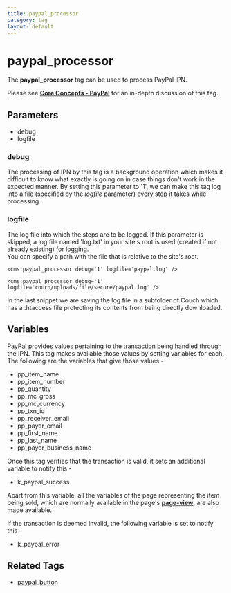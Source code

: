 ```yaml
---
title: paypal_processor
category: tag
layout: default
---
```


# paypal_processor

The **paypal\_processor** tag can be used to process PayPal IPN.

Please see [**Core Concepts - PayPal**](../../concepts/paypal.html) for an in-depth discussion of this tag.

## Parameters

*   debug
*   logfile

### debug

The processing of IPN by this tag is a background operation which makes it difficult to know what exactly is going on in case things don't work in the expected manner. By setting this parameter to '1', we can make this tag log into a file (specified by the _logfile_ parameter) every step it takes while processing.

### logfile

The log file into which the steps are to be logged. If this parameter is skipped, a log file named 'log.txt' in your site's root is used (created if not already existing) for logging.<br/>
You can specify a path with the file that is relative to the site's root.

```
<cms:paypal_processor debug='1' logfile='paypal.log' />
```

```
<cms:paypal_processor debug='1' logfile='couch/uploads/file/secure/paypal.log' />
```

In the last snippet we are saving the log file in a subfolder of Couch which has a .htaccess file protecting its contents from being directly downloaded.

## Variables

PayPal provides values pertaining to the transaction being handled through the IPN. This tag makes available those values by setting variables for each. The following are the variables that give those values -

*   pp\_item\_name
*   pp\_item\_number
*   pp\_quantity
*   pp\_mc\_gross
*   pp\_mc\_currency
*   pp\_txn\_id
*   pp\_receiver\_email
*   pp\_payer\_email
*   pp\_first\_name
*   pp\_last\_name
*   pp\_payer\_business\_name

Once this tag verifies that the transaction is valid, it sets an additional variable to notify this -

*   k\_paypal\_success

Apart from this variable, all the variables of the page representing the item being sold, which are normally available in the page's [**page-view**](../../concepts/variables-in-views.html), are also made available.

If the transaction is deemed invalid, the following variable is set to notify this -

*   k\_paypal\_error

## Related Tags

*   [paypal\_button](../paypal_button.html)
